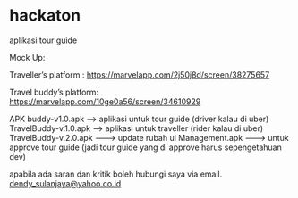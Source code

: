 # hackaton
aplikasi tour guide

Mock Up:
 
Traveller’s platform :
https://marvelapp.com/2j50j8d/screen/38275657


Travel buddy’s platform: 
https://marvelapp.com/10ge0a56/screen/34610929


APK
buddy-v1.0.apk --> aplikasi untuk tour guide (driver kalau di uber)
TravelBuddy-v.1.0.apk --> aplikasi untuk traveller (rider kalau di uber)
TravelBuddy-v.2.0.apk ---> update rubah ui
Management.apk ---> untuk approve tour guide (jadi tour guide yang di approve harus sepengetahuan dev)




apabila ada saran dan kritik boleh hubungi saya via email.
dendy_sulanjaya@yahoo.co.id
